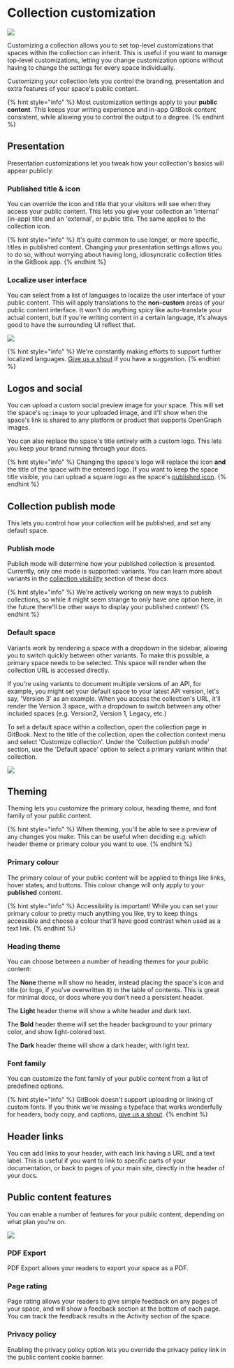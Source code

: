 # Collection customization

![](../../.gitbook/assets/Customize.png)

Customizing a collection allows you to set top-level customizations that spaces within the collection can inherit. This is useful if you want to manage top-level customizations, letting you change customization options without having to change the settings for every space individually.

Customizing your collection lets you control the branding, presentation and extra features of your space's public content.

{% hint style="info" %}
Most customization settings apply to your **public content**. This keeps your writing experience and in-app GitBook content consistent, while allowing you to control the output to a degree.
{% endhint %}

## Presentation

Presentation customizations let you tweak how your collection's basics will appear publicly:

### Published title & icon

You can override the icon and title that your visitors will see when they access your public content. This lets you give your collection an 'internal' (in-app) title and an 'external', or public title. The same applies to the collection icon.

{% hint style="info" %}
It's quite common to use longer, or more specific, titles in published content. Changing your presentation settings allows you to do so, without worrying about having long, idiosyncratic collection titles in the GitBook app.
{% endhint %}

### Localize user interface

You can select from a list of languages to localize the user interface of your public content. This will apply translations to the **non-custom** areas of your public content interface. It won't do anything spicy like auto-translate your actual content, but if you're writing content in a certain language, it's always good to have the surrounding UI reflect that.

![](../../.gitbook/assets/Localize.png)

{% hint style="info" %}
We're constantly making efforts to support further localized languages. [Give us a shout](https://www.gitbook.com/contact/contact-support) if you have a suggestion.
{% endhint %}

## Logos and social

You can upload a custom social preview image for your space. This will set the space's `og:image` to your uploaded image, and it'll show when the space's link is shared to any platform or product that supports OpenGraph images.

You can also replace the space's title entirely with a custom logo. This lets you keep your brand running through your docs.

{% hint style="info" %}
Changing the space's logo will replace the icon **and** the title of the space with the entered logo. If you want to keep the space title visible, you can upload a square logo as the space's [published icon](collection-customization.md#published-title-and-icon).
{% endhint %}

## Collection publish mode

This lets you control how your collection will be published, and set any default space.

### Publish mode

Publish mode will determine how your published collection is presented. Currently, only one mode is supported: variants. You can learn more about variants in the [collection visibility](../../getting-started/publishing/collection-publishing.md#collections-as-variants) section of these docs.

{% hint style="info" %}
We're actively working on new ways to publish collections, so while it might seem strange to only have one option here, in the future there'll be other ways to display your published content!
{% endhint %}

### Default space

Variants work by rendering a space with a dropdown in the sidebar, allowing you to switch quickly between other variants. To make this possible, a primary space needs to be selected. This space will render when the collection URL is accessed directly.

If you're using variants to document multiple versions of an API, for example, you might set your default space to your latest API version, let's say, 'Version 3' as an example. When you access the collection's URL, it'll render the Version 3 space, with a dropdown to switch between any other included spaces (e.g. Version2, Version 1, Legacy, etc.)

To set a default space within a collection, open the collection page in GitBook. Next to the title of the collection, open the collection context menu and select 'Customize collection'. Under the 'Collection publish mode' section, use the 'Default space' option to select a primary variant within that collection.

![](<../../.gitbook/assets/Default Space.png>)

## Theming

Theming lets you customize the primary colour, heading theme, and font family of your public content.

{% hint style="info" %}
When theming, you'll be able to see a preview of any changes you make. This can be useful when deciding e.g. which header theme or primary colour you want to use.
{% endhint %}

### Primary colour

The primary colour of your public content will be applied to things like links, hover states, and buttons. This colour change will only apply to your **published** content.

{% hint style="info" %}
Accessibility is important! While you can set your primary colour to pretty much anything you like, try to keep things accessible and choose a colour that'll have good contrast when used as a text link.
{% endhint %}

### Heading theme

You can choose between a number of heading themes for your public content:

The **None** theme will show no header, instead placing the space's icon and title (or logo, if you've overwritten it) in the table of contents. This is great for minimal docs, or docs where you don't need a persistent header.

The **Light** header theme will show a white header and dark text.

The **Bold** header theme will set the header background to your primary color, and show light-colored text.

The **Dark** header theme will show a dark header, with light text.

### Font family

You can customize the font family of your public content from a list of predefined options.

{% hint style="info" %}
GitBook doesn't support uploading or linking of custom fonts. If you think we're missing a typeface that works wonderfully for headers, body copy, and captions, [give us a shout](https://www.gitbook.com/contact/contact-support).
{% endhint %}

## Header links

You can add links to your header, with each link having a URL and a text label. This is useful if you want to link to specific parts of your documentation, or back to pages of your main site, directly in the header of your docs.

## Public content features

You can enable a number of features for your public content, depending on what plan you're on.

![](<../../.gitbook/assets/Privacy Policy.png>)

### PDF Export

PDF Export allows your readers to export your space as a PDF.

### Page rating

Page rating allows your readers to give simple feedback on any pages of your space, and will show a feedback section at the bottom of each page. You can track the feedback results in the Activity section of the space.

### Privacy policy

Enabling the privacy policy option lets you override the privacy policy link in the public content cookie banner.
